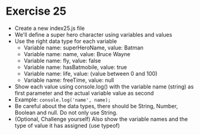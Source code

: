 # Exercise 25

* Create a new index25.js file
* We'll define a super hero character using variables and values
* Use the right data type for each variable
  * Variable name: superHeroName, value: Batman
  * Variable name: name, value: Bruce Wayne
  * Variable name: fly, value: false
  * Variable name: hasBatmobile, value: true
  * Variable name: life, value: (value between 0 and 100)
  * Variable name: freeTime, value: null
* Show each value using console.log() with the variable name (string) as first parameter and the actual variable value as second
* Example: `console.log('name', name);`
* Be careful about the data types, there should be String, Number, Boolean and null. Do not only use String.
* (Optional, Challenge yourself) Also show the variable names and the type of value it has assigned (use typeof)